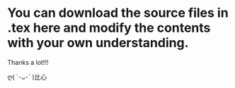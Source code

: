 # You can download the source files in .tex here and modify the contents with your own understanding.

Thanks a lot!!!

ღ( ´･ᴗ･` )比心
